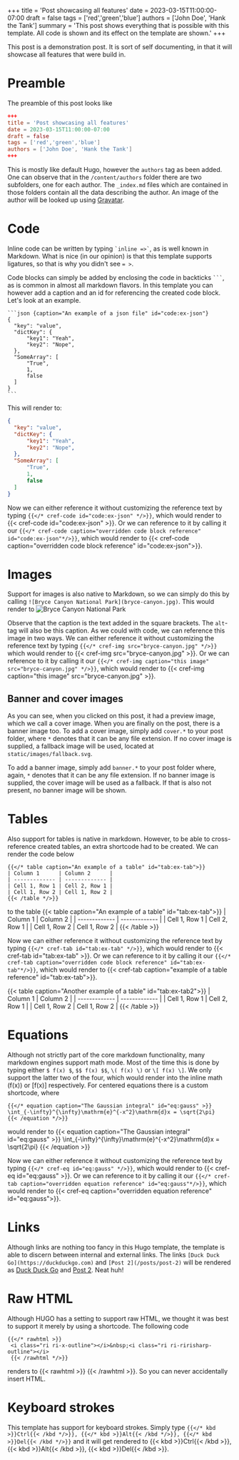 +++
title = 'Post showcasing all features'
date = 2023-03-15T11:00:00-07:00
draft = false
tags = ['red','green','blue']
authors = ['John Doe', 'Hank the Tank']
summary = 'This post shows everything that is possible with this template. All code is shown and its effect on the template are shown.'
+++

This post is a demonstration post.
It is sort of self documenting, in that it will showcase all features that were build in.

# Preamble
The preamble of this post looks like 
```toml {caption="Preamble of this post"}
+++
title = 'Post showcasing all features'
date = 2023-03-15T11:00:00-07:00
draft = false
tags = ['red','green','blue']
authors = ['John Doe', 'Hank the Tank']
+++
```
This is mostly like default Hugo, however the `authors` tag as been added.
One can observe that in the `/content/authors` folder there are two subfolders, one for each author.
The `_index.md` files which are contained in those folders contain all the data describing the author.
An image of the author will be looked up using [Gravatar](https://gravatar.com/).

# Code
Inline code can be written by typing `` `inline =>` ``, as is well known in Markdown.
What is nice (in our opinion) is that this template supports ligatures, so that is why you didn't see `= >`.

Code blocks can simply be added by enclosing the code in backticks ` ``` `, as is common in almost all markdown flavors.
In this template you can however add a caption and an id for referencing the created code block.
Let's look at an example.
~~~
```json {caption="An example of a json file" id="code:ex-json"}
{
  "key": "value",
  "dictKey": {
      "key1": "Yeah",
      "key2": "Nope",
  },
  "SomeArray": [
      "True",
      1,
      false
  ]    
}
```
~~~
This will render to:
```json {caption="An example of a json file" id="code:ex-json"}
{
  "key": "value",
  "dictKey": {
      "key1": "Yeah",
      "key2": "Nope",
  },
  "SomeArray": [
      "True",
      1,
      false
  ]    
}
```
Now we can either reference it without customizing the reference text by typing `{{</* cref-code id="code:ex-json" */>}}`, which would render to {{< cref-code id="code:ex-json" >}}.
Or we can reference to it by calling it our `{{</* cref-code caption="overridden code block reference" id="code:ex-json"*/>}}`, which would render to {{< cref-code caption="overridden code block reference" id="code:ex-json">}}.

# Images
Support for images is also native to Markdown, so we can simply do this by calling `![Bryce Canyon National Park](bryce-canyon.jpg)`.
This would render to
![Bryce Canyon National Park](bryce-canyon.jpg)

Observe that the caption is the text added in the square brackets.
The `alt`-tag will also be this caption.
As we could with code, we can reference this image in two ways.
We can either reference it without customizing the reference text by typing `{{</* cref-img src="bryce-canyon.jpg" */>}}` which would render to {{< cref-img src="bryce-canyon.jpg" >}}.
Or we can reference to it by calling it our `{{</* cref-img caption="this image" src="bryce-canyon.jpg" */>}}`, which would render to {{< cref-img caption="this image" src="bryce-canyon.jpg" >}}.

## Banner and cover images
As you can see, when you clicked on this post, it had a preview image, which we call a cover image.
When you are finally on the post, there is a banner image too.
To add a cover image, simply add `cover.*` to your post folder, where `*` denotes that it can be any file extension.
If no cover image is supplied, a fallback image will be used, located at `static/images/fallback.svg`.

To add a banner image, simply add `banner.*` to your post folder where, again, `*` denotes that it can be any file extension.
If no banner image is supplied, the cover image will be used as a fallback.
If that is also not present, no banner image will be shown.

# Tables
Also support for tables is native in markdown.
However, to be able to cross-reference created tables, an extra shortcode had to be created.
We can render the code below
```
{{</* table caption="An example of a table" id="tab:ex-tab">}}
| Column 1      | Column 2      |
| ------------- | ------------- |
| Cell 1, Row 1 | Cell 2, Row 1 |
| Cell 1, Row 2 | Cell 1, Row 2 |
{{< /table */>}}
```
to the table
{{< table caption="An example of a table" id="tab:ex-tab">}}
| Column 1      | Column 2      |
| ------------- | ------------- |
| Cell 1, Row 1 | Cell 2, Row 1 |
| Cell 1, Row 2 | Cell 1, Row 2 |
{{< /table >}}

Now we can either reference it without customizing the reference text by typing `{{</* cref-tab id="tab:ex-tab" */>}}`, which would render to {{< cref-tab id="tab:ex-tab" >}}.
Or we can reference to it by calling it our `{{</* cref-tab caption="overridden code block reference" id="tab:ex-tab"*/>}}`, which would render to {{< cref-tab caption="example of a table reference" id="tab:ex-tab">}}.

{{< table caption="Another example of a table" id="tab:ex-tab2">}}
| Column 1      | Column 2      |
| ------------- | ------------- |
| Cell 1, Row 1 | Cell 2, Row 1 |
| Cell 1, Row 2 | Cell 1, Row 2 |
{{< /table >}}

# Equations
Although not strictly part of the core markdown functionality, many markdown engines support math mode.
Most of the time this is done by typing either `$ f(x) $`, `$$ f(x) $$`, `\( f(x) \)` or `\[ f(x) \]`.
We only support the latter two of the four, which would render into the inline math \(f(x)\) or 
\[f(x)\]
respectively.
For centered equations there is a custom shortcode, where
```
{{</* equation caption="The Gaussian integral" id="eq:gauss" >}}
\int_{-\infty}^{\infty}\mathrm{e}^{-x^2}\mathrm{d}x = \sqrt{2\pi}
{{< /equation */>}}
```
would render to
{{< equation caption="The Gaussian integral" id="eq:gauss" >}}
\int_{-\infty}^{\infty}\mathrm{e}^{-x^2}\mathrm{d}x = \sqrt{2\pi}
{{< /equation >}}

Now we can either reference it without customizing the reference text by typing `{{</* cref-eq id="eq:gauss" */>}}`, which would render to {{< cref-eq id="eq:gauss" >}}.
Or we can reference to it by calling it our `{{</* cref-tab caption="overridden equation reference" id="eq:gauss"*/>}}`, which would render to {{< cref-eq caption="overridden equation reference" id="eq:gauss">}}.

# Links
Although links are nothing too fancy in this Hugo template, the template is able to discern between internal and external links.
The links `[Duck Duck Go](https://duckduckgo.com)` and `[Post 2](/posts/post-2)` will be rendered as 
[Duck Duck Go](https://duckduckgo.com) and [Post 2](/posts/post-2).
Neat huh!

# Raw HTML
Although HUGO has a setting to support raw HTML, we thought it was best to support it merely by using a shortcode.
The following code
```
{{</* rawhtml >}}
 <i class="ri ri-x-outline"></i>&nbsp;<i class="ri ri-ririsharp-outline"></i>
 {{< /rawhtml */>}}
```
renders to {{< rawhtml >}}<i class="ri ri-x-outline"></i>&nbsp;<i class="ri ri-ririsharp-outline"></i>{{< /rawhtml >}}. So you can never accidentally insert HTML.

# Keyboard strokes
This template has support for keyboard strokes.
Simply type `{{</* kbd >}}Ctrl{{< /kbd */>}}, {{</* kbd >}}Alt{{< /kbd */>}}, {{</* kbd >}}Del{{< /kbd */>}}` and it will get rendered to {{< kbd >}}Ctrl{{< /kbd >}}, {{< kbd >}}Alt{{< /kbd >}}, {{< kbd >}}Del{{< /kbd >}}.
